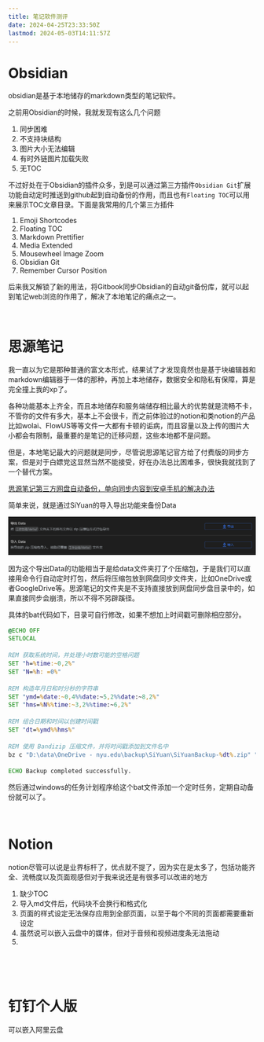 ```yaml
---
title: 笔记软件测评
date: 2024-04-25T23:33:50Z
lastmod: 2024-05-03T14:11:57Z
---
```


# Obsidian

obsidian是基于本地储存的markdown类型的笔记软件。

之前用Obsidian的时候，我就发现有这么几个问题

1. 同步困难
2. 不支持块结构
3. 图片大小无法编辑
4. 有时外链图片加载失败
5. 无TOC

不过好处在于Obsidian的插件众多，到是可以通过第三方插件`Obsidian Git`​扩展功能自动定时推送到github起到自动备份的作用，而且也有`Floating TOC`​可以用来展示TOC文章目录。下面是我常用的几个第三方插件

1. Emoji Shortcodes
2. Floating TOC
3. Markdown Prettifier
4. Media Extended
5. Mousewheel Image Zoom
6. Obsidian Git
7. Remember Cursor Position

后来我又解锁了新的用法，将Gitbook同步Obsidian的自动git备份库，就可以起到笔记web浏览的作用了，解决了本地笔记的痛点之一。

‍

# 思源笔记

我一直以为它是那种普通的富文本形式，结果试了才发现竟然也是基于块编辑器和markdown编辑器于一体的那种，再加上本地储存，数据安全和隐私有保障，算是完全撞上我的xp了。

各种功能基本上齐全，而且本地储存和服务端储存相比最大的优势就是流畅不卡，不管你的文件有多大，基本上不会很卡，而之前体验过的notion和类notion的产品比如wolai、FlowUS等等文件一大都有卡顿的诟病，而且容量以及上传的图片大小都会有限制，最重要的是笔记的迁移问题，这些本地都不是问题。

但是，本地笔记最大的问题就是同步，尽管说思源笔记官方给了付费版的同步方案，但是对于白嫖党这显然当然不能接受，好在办法总比困难多，很快我就找到了一个替代方案。

<u>[思源笔记第三方网盘自动备份，单向同步内容到安卓手机的解决办法](https://zhuanlan.zhihu.com/p/536971847)</u>

简单来说，就是通过SiYuan的导入导出功能来备份Data

​![image](assets/image-20240426002356-43jclqt.png)​

因为这个导出Data的功能相当于是给data文件夹打了个压缩包，于是我们可以直接用命令行自动定时打包，然后将压缩包放到网盘同步文件夹，比如OneDrive或者GoogleDrive等。思源笔记的文件夹是不支持直接放到网盘同步盘目录中的，如果直接同步会崩溃，所以不得不另辟蹊径。

具体的bat代码如下，目录可自行修改，如果不想加上时间戳可删除相应部分。

```bat
@ECHO OFF
SETLOCAL

REM 获取系统时间，并处理小时数可能的空格问题
SET "h=%time:~0,2%"
SET "N=%h: =0%"

REM 构造年月日和时分秒的字符串
SET "ymd=%date:~0,4%%date:~5,2%%date:~8,2%"
SET "hms=%N%%time:~3,2%%time:~6,2%"

REM 组合日期和时间以创建时间戳
SET "dt=%ymd%%hms%"

REM 使用 Bandizip 压缩文件，并将时间戳添加到文件名中
bz c "D:\data\OneDrive - nyu.edu\backup\SiYuan\SiYuanBackup-%dt%.zip" "D:\data\SiYuan\data\"

ECHO Backup completed successfully.
```

然后通过windows的任务计划程序给这个bat文件添加一个定时任务，定期自动备份就可以了。

‍

# Notion

notion尽管可以说是业界标杆了，优点就不提了，因为实在是太多了，包括功能齐全、流畅度以及页面观感但对于我来说还是有很多可以改进的地方

1. 缺少TOC
2. 导入md文件后，代码块不会换行和格式化
3. 页面的样式设定无法保存应用到全部页面，以至于每个不同的页面都需要重新设定
4. 虽然说可以嵌入云盘中的媒体，但对于音频和视频进度条无法拖动
5. ‍

‍

‍

# 钉钉个人版

可以嵌入阿里云盘

‍
